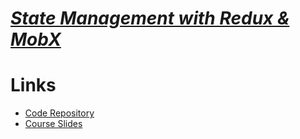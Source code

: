 # [_**State Management with Redux & MobX**_](https://frontendmasters.com/courses/redux-mobx/)

# Links

- [Code Repository](https://github.com/FrontendMasters/react-state-management)
- [Course Slides](https://static.frontendmasters.com/resources/2019-05-28-react-state/redux-mobx.pdf)

